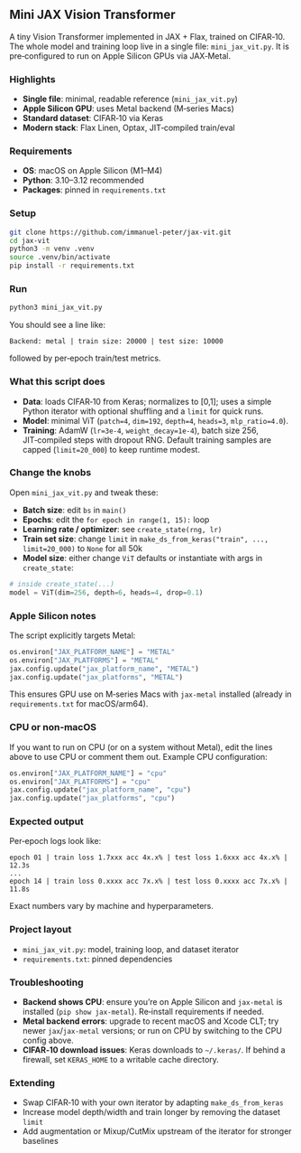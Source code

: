 ## Mini JAX Vision Transformer

A tiny Vision Transformer implemented in JAX + Flax, trained on CIFAR‑10. The whole model and training loop live in a single file: `mini_jax_vit.py`. It is pre‑configured to run on Apple Silicon GPUs via JAX‑Metal.

### Highlights
- **Single file**: minimal, readable reference (`mini_jax_vit.py`)
- **Apple Silicon GPU**: uses Metal backend (M‑series Macs)
- **Standard dataset**: CIFAR‑10 via Keras
- **Modern stack**: Flax Linen, Optax, JIT‑compiled train/eval

### Requirements
- **OS**: macOS on Apple Silicon (M1–M4)
- **Python**: 3.10–3.12 recommended
- **Packages**: pinned in `requirements.txt`

### Setup
```bash
git clone https://github.com/immanuel-peter/jax-vit.git
cd jax-vit
python3 -m venv .venv
source .venv/bin/activate
pip install -r requirements.txt
```

### Run
```bash
python3 mini_jax_vit.py
```
You should see a line like:
```
Backend: metal | train size: 20000 | test size: 10000
```
followed by per‑epoch train/test metrics.

### What this script does
- **Data**: loads CIFAR‑10 from Keras; normalizes to [0,1]; uses a simple Python iterator with optional shuffling and a `limit` for quick runs.
- **Model**: minimal ViT (`patch=4`, `dim=192`, `depth=4`, `heads=3`, `mlp_ratio=4.0`).
- **Training**: AdamW (`lr=3e-4`, `weight_decay=1e-4`), batch size 256, JIT‑compiled steps with dropout RNG. Default training samples are capped (`limit=20_000`) to keep runtime modest.

### Change the knobs
Open `mini_jax_vit.py` and tweak these:
- **Batch size**: edit `bs` in `main()`
- **Epochs**: edit the `for epoch in range(1, 15):` loop
- **Learning rate / optimizer**: see `create_state(rng, lr)`
- **Train set size**: change `limit` in `make_ds_from_keras("train", ..., limit=20_000)` to `None` for all 50k
- **Model size**: either change `ViT` defaults or instantiate with args in `create_state`:
```python
# inside create_state(...)
model = ViT(dim=256, depth=6, heads=4, drop=0.1)
```

### Apple Silicon notes
The script explicitly targets Metal:
```python
os.environ["JAX_PLATFORM_NAME"] = "METAL"
os.environ["JAX_PLATFORMS"] = "METAL"
jax.config.update("jax_platform_name", "METAL")
jax.config.update("jax_platforms", "METAL")
```
This ensures GPU use on M‑series Macs with `jax-metal` installed (already in `requirements.txt` for macOS/arm64).

### CPU or non‑macOS
If you want to run on CPU (or on a system without Metal), edit the lines above to use CPU or comment them out. Example CPU configuration:
```python
os.environ["JAX_PLATFORM_NAME"] = "cpu"
os.environ["JAX_PLATFORMS"] = "cpu"
jax.config.update("jax_platform_name", "cpu")
jax.config.update("jax_platforms", "cpu")
```

### Expected output
Per‑epoch logs look like:
```
epoch 01 | train loss 1.7xxx acc 4x.x% | test loss 1.6xxx acc 4x.x% | 12.3s
...
epoch 14 | train loss 0.xxxx acc 7x.x% | test loss 0.xxxx acc 7x.x% | 11.8s
```
Exact numbers vary by machine and hyperparameters.

### Project layout
- `mini_jax_vit.py`: model, training loop, and dataset iterator
- `requirements.txt`: pinned dependencies

### Troubleshooting
- **Backend shows CPU**: ensure you’re on Apple Silicon and `jax-metal` is installed (`pip show jax-metal`). Re‑install requirements if needed.
- **Metal backend errors**: upgrade to recent macOS and Xcode CLT; try newer `jax`/`jax-metal` versions; or run on CPU by switching to the CPU config above.
- **CIFAR‑10 download issues**: Keras downloads to `~/.keras/`. If behind a firewall, set `KERAS_HOME` to a writable cache directory.

### Extending
- Swap CIFAR‑10 with your own iterator by adapting `make_ds_from_keras`
- Increase model depth/width and train longer by removing the dataset `limit`
- Add augmentation or Mixup/CutMix upstream of the iterator for stronger baselines
